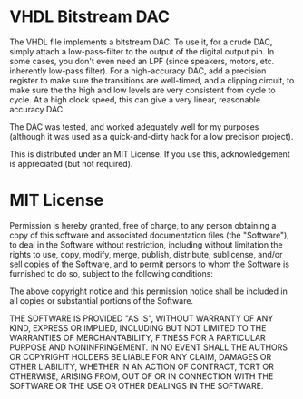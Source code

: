 VHDL Bitstream DAC
==================

The VHDL file implements a bitstream DAC. To use it, for a crude DAC,
simply attach a low-pass-filter to the output of the digital output
pin. In some cases, you don't even need an LPF (since speakers,
motors, etc. inherently low-pass filter). For a high-accuracy DAC, add
a precision register to make sure the transitions are well-timed, and
a clipping circuit, to make sure the the high and low levels are very
consistent from cycle to cycle. At a high clock speed, this can give a
very linear, reasonable accuracy DAC.

The DAC was tested, and worked adequately well for my purposes
(although it was used as a quick-and-dirty hack for a low precision
project). 

This is distributed under an MIT License. If you use this,
acknowledgement is appreciated (but not required).

MIT License
===========

Permission is hereby granted, free of charge, to any person obtaining
a copy of this software and associated documentation files (the
"Software"), to deal in the Software without restriction, including
without limitation the rights to use, copy, modify, merge, publish,
distribute, sublicense, and/or sell copies of the Software, and to
permit persons to whom the Software is furnished to do so, subject to
the following conditions:

The above copyright notice and this permission notice shall be
included in all copies or substantial portions of the Software.

THE SOFTWARE IS PROVIDED "AS IS", WITHOUT WARRANTY OF ANY KIND,
EXPRESS OR IMPLIED, INCLUDING BUT NOT LIMITED TO THE WARRANTIES OF
MERCHANTABILITY, FITNESS FOR A PARTICULAR PURPOSE AND
NONINFRINGEMENT. IN NO EVENT SHALL THE AUTHORS OR COPYRIGHT HOLDERS BE
LIABLE FOR ANY CLAIM, DAMAGES OR OTHER LIABILITY, WHETHER IN AN ACTION
OF CONTRACT, TORT OR OTHERWISE, ARISING FROM, OUT OF OR IN CONNECTION
WITH THE SOFTWARE OR THE USE OR OTHER DEALINGS IN THE SOFTWARE.